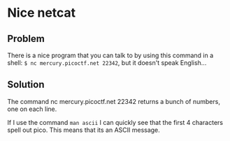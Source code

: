 # Nice netcat
## Problem
There is a nice program that you can talk to by using this command in a shell: `$ nc mercury.picoctf.net 22342`, but it doesn't speak English...

## Solution
The command nc mercury.picoctf.net 22342 returns a bunch of numbers, one on each line.

If I use the command `man ascii` I can quickly see that the first 4 characters spell out pico.  This means that its an ASCII message.
